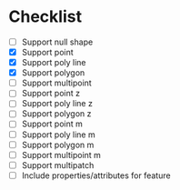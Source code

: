 # Checklist

- [ ] Support null shape
- [x] Support point
- [x] Support poly line
- [x] Support polygon
- [ ] Support multipoint
- [ ] Support point z
- [ ] Support poly line z
- [ ] Support polygon z
- [ ] Support point m
- [ ] Support poly line m
- [ ] Support polygon m
- [ ] Support multipoint m
- [ ] Support multipatch
- [ ] Include properties/attributes for feature
